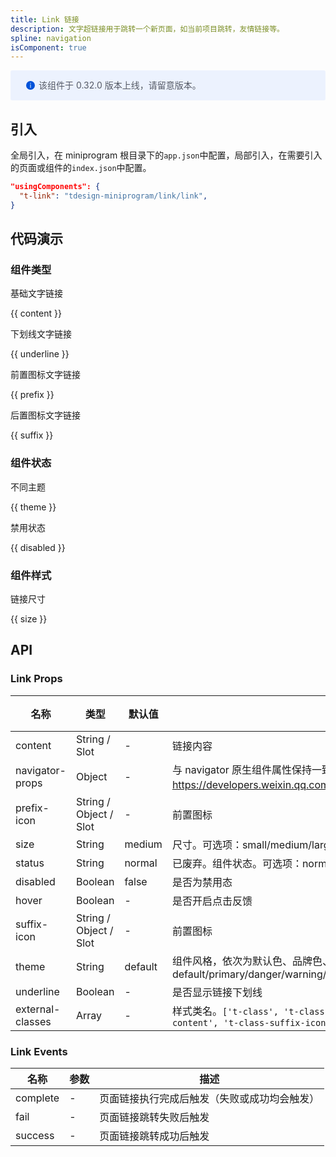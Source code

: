 ```yaml
---
title: Link 链接
description: 文字超链接用于跳转一个新页面，如当前项目跳转，友情链接等。
spline: navigation
isComponent: true
---
```


<div style="background: #ecf2fe; display: flex; align-items: center; line-height: 20px; padding: 14px 24px; border-radius: 3px; color: #555a65">
  <svg fill="none" viewBox="0 0 16 16" width="16px" height="16px" style="margin-right: 5px">
    <path fill="#0052d9" d="M8 15A7 7 0 108 1a7 7 0 000 14zM7.4 4h1.2v1.2H7.4V4zm.1 2.5h1V12h-1V6.5z" fillOpacity="0.9"></path>
  </svg>
  该组件于 0.32.0 版本上线，请留意版本。
</div>

## 引入

全局引入，在 miniprogram 根目录下的`app.json`中配置，局部引入，在需要引入的页面或组件的`index.json`中配置。

```json
"usingComponents": {
  "t-link": "tdesign-miniprogram/link/link",
}
```

## 代码演示

### 组件类型

基础文字链接

{{ content }}

下划线文字链接

{{ underline }}

前置图标文字链接

{{ prefix }}

后置图标文字链接

{{ suffix }}

### 组件状态

不同主题

{{ theme }}

禁用状态

{{ disabled }}

### 组件样式

链接尺寸

{{ size }}

## API

### Link Props

 名称               | 类型                     | 默认值     | 说明                                                                                                       | 必传 
------------------|------------------------|---------|----------------------------------------------------------------------------------------------------------|----
 content          | String / Slot          | -       | 链接内容                                                                                                     | N  
 navigator-props  | Object                 | -       | 与 navigator 原生组件属性保持一致，具体使用参考：https://developers.weixin.qq.com/miniprogram/dev/component/navigator.html。 | N  
 prefix-icon      | String / Object / Slot | -       | 前置图标                                                                                                     | N  
 size             | String                 | medium  | 尺寸。可选项：small/medium/large。TS 类型：`SizeEnum`                                                               | N  
 status           | String                 | normal  | 已废弃。组件状态。可选项：normal/active/disabled                                                                      | N  
 disabled         | Boolean                | false   | 是否为禁用态                                                                                                   | N  
 hover            | Boolean                | -       | 是否开启点击反馈                                                                                                 | N  
 suffix-icon      | String / Object / Slot | -       | 前置图标                                                                                                     | N  
 theme            | String                 | default | 组件风格，依次为默认色、品牌色、危险色、警告色、成功色。可选项：default/primary/danger/warning/success                                   | N  
 underline        | Boolean                | -       | 是否显示链接下划线                                                                                                | N  
 external-classes | Array                  | -       | 样式类名。`['t-class', 't-class-hover', 't-class-prefix-icon', 't-class-content', 't-class-suffix-icon']`     | N  

### Link Events

 名称       | 参数 | 描述                     
----------|----|------------------------
 complete | \- | 页面链接执行完成后触发（失败或成功均会触发） 
 fail     | \- | 页面链接跳转失败后触发            
 success  | \- | 页面链接跳转成功后触发            

